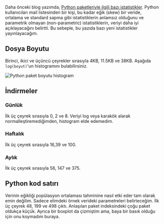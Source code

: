 <!-- 
.. description: Önceki girdimdeki Python paket istatistiklerine bazı eklemeler
.. date: 2013/10/18 23:57
.. title: Python Paket İstatistikleri - Ekleme
.. slug: python-paket-istatistik-ekleme
-->

Daha önceki blog yazımda, [Python paketleriyle ilgili bazı istatistikler](python-paket-istatistikleri.html). Python kullanıcıları
mail listesinden bir kişi, bu kadar eğik (skew) bir veride, ortalama ve standard sapma gibi istatistiklerin anlamsız olduğunu
ve parametrik olmayan (non-parametric) istatistiklerin, veriyi daha iyi açıklayacağını belirtti. Bu sebeple, bu yazıda bazı
yeni istatistikler yayınlayacağım. <!-- TEASER_END -->

## Dosya Boyutu

Birinci, ikici ve üçüncü çeyrekler sırasıyla 4KB, 11.5KB ve 38KB. Aşağıda `log(boyut)`'un histogramını bulabilirsiniz.

![Python paket boyutu histogram](/images/figure_1.png)

## İndirmeler

### Günlük

İlk üç çeyrek sırasıyla 0, 2 ve 8. Veriyi log veya karakök alarak normalleştiremediğimden, histogram elde edemedim.

### Haftalık

İlk üç çeyrek sırasıyla 16,39 ve 100.

### Aylık

İlk üç çeyrek sırasıyla 56, 147 ve 375.

## Python kod satırı

Verinin eğikliği popülasyon ortalaması tahminine nasıl etki eder tam olarak emin değilim. Sadece elimdeki
örnek verideki parametreleri belirteceğim. İlk üç çeyrek 48, 199 ve 498 çıktı. Anlaşılan paket indeksindeki
çoğu paket oldukça küçük. Ayrıca bir boxplot da çizmiştim ama, baya bir basık olduğu için onu koymadım buraya.


